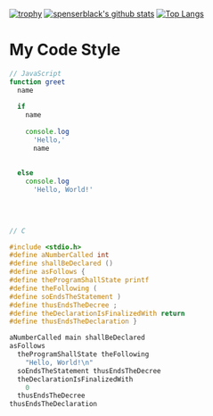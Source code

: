 [![trophy](https://github-profile-trophy.vercel.app/?username=spenserblack)](https://github.com/ryo-ma/github-profile-trophy)
[![spenserblack's github stats](https://github-readme-stats.vercel.app/api?username=spenserblack&theme=gruvbox)](https://github.com/anuraghazra/github-readme-stats)
[![Top Langs](https://github-readme-stats.vercel.app/api/top-langs/?username=spenserblack&theme=gruvbox&layout=compact)](https://github.com/anuraghazra/github-readme-stats)

<!--
**spenserblack/spenserblack** is a ✨ _special_ ✨ repository because its `README.md` (this file) appears on your GitHub profile.

Here are some ideas to get you started:

- 🔭 I’m currently working on ...
- 🌱 I’m currently learning ...
- 👯 I’m looking to collaborate on ...
- 🤔 I’m looking for help with ...
- 💬 Ask me about ...
- 📫 How to reach me: ...
- 😄 Pronouns: ...
- ⚡ Fun fact: ...
-->

# My Code Style

```javascript
// JavaScript
function greet                                                                 (
  name                                                                         )
                                                                               {
  if                                                                           (
    name                                                                       )
                                                                               {
    console.log                                                                (
      'Hello,'                                                                 ,
      name                                                                     )
                                                                               ;
                                                                               }
  else                                                                         {
    console.log                                                                (
      'Hello, World!'                                                          )
                                                                               ;
                                                                               }
                                                                               }
```
```c
// C

#include <stdio.h>
#define aNumberCalled int
#define shallBeDeclared ()
#define asFollows {
#define theProgramShallState printf
#define theFollowing (
#define soEndsTheStatement )
#define thusEndsTheDecree ;
#define theDeclarationIsFinalizedWith return
#define thusEndsTheDeclaration }

aNumberCalled main shallBeDeclared
asFollows
  theProgramShallState theFollowing
    "Hello, World!\n"
  soEndsTheStatement thusEndsTheDecree
  theDeclarationIsFinalizedWith
    0
  thusEndsTheDecree
thusEndsTheDeclaration
```

